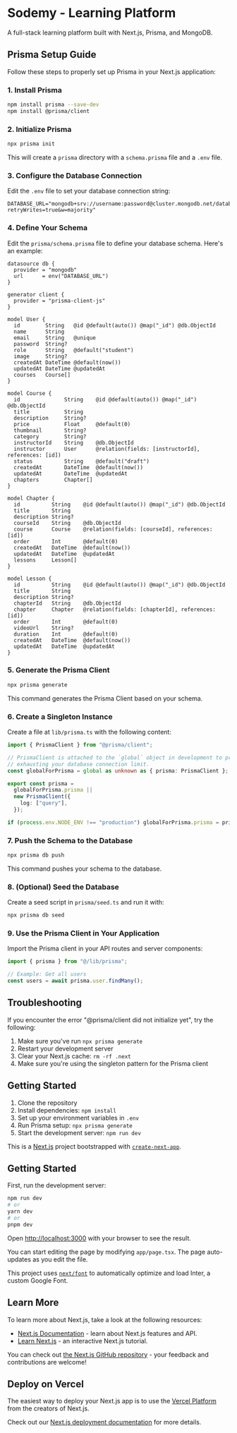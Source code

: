 # Sodemy - Learning Platform

A full-stack learning platform built with Next.js, Prisma, and MongoDB.

## Prisma Setup Guide

Follow these steps to properly set up Prisma in your Next.js application:

### 1. Install Prisma

```bash
npm install prisma --save-dev
npm install @prisma/client
```

### 2. Initialize Prisma

```bash
npx prisma init
```

This will create a `prisma` directory with a `schema.prisma` file and a `.env` file.

### 3. Configure the Database Connection

Edit the `.env` file to set your database connection string:

```
DATABASE_URL="mongodb+srv://username:password@cluster.mongodb.net/database?retryWrites=true&w=majority"
```

### 4. Define Your Schema

Edit the `prisma/schema.prisma` file to define your database schema. Here's an example:

```prisma
datasource db {
  provider = "mongodb"
  url      = env("DATABASE_URL")
}

generator client {
  provider = "prisma-client-js"
}

model User {
  id        String   @id @default(auto()) @map("_id") @db.ObjectId
  name      String
  email     String   @unique
  password  String?
  role      String   @default("student")
  image     String?
  createdAt DateTime @default(now())
  updatedAt DateTime @updatedAt
  courses   Course[]
}

model Course {
  id              String    @id @default(auto()) @map("_id") @db.ObjectId
  title           String
  description     String?
  price           Float     @default(0)
  thumbnail       String?
  category        String?
  instructorId    String    @db.ObjectId
  instructor      User      @relation(fields: [instructorId], references: [id])
  status          String    @default("draft")
  createdAt       DateTime  @default(now())
  updatedAt       DateTime  @updatedAt
  chapters        Chapter[]
}

model Chapter {
  id          String    @id @default(auto()) @map("_id") @db.ObjectId
  title       String
  description String?
  courseId    String    @db.ObjectId
  course      Course    @relation(fields: [courseId], references: [id])
  order       Int       @default(0)
  createdAt   DateTime  @default(now())
  updatedAt   DateTime  @updatedAt
  lessons     Lesson[]
}

model Lesson {
  id          String    @id @default(auto()) @map("_id") @db.ObjectId
  title       String
  description String?
  chapterId   String    @db.ObjectId
  chapter     Chapter   @relation(fields: [chapterId], references: [id])
  order       Int       @default(0)
  videoUrl    String?
  duration    Int       @default(0)
  createdAt   DateTime  @default(now())
  updatedAt   DateTime  @updatedAt
}
```

### 5. Generate the Prisma Client

```bash
npx prisma generate
```

This command generates the Prisma Client based on your schema.

### 6. Create a Singleton Instance

Create a file at `lib/prisma.ts` with the following content:

```typescript
import { PrismaClient } from "@prisma/client";

// PrismaClient is attached to the `global` object in development to prevent
// exhausting your database connection limit.
const globalForPrisma = global as unknown as { prisma: PrismaClient };

export const prisma =
  globalForPrisma.prisma ||
  new PrismaClient({
    log: ["query"],
  });

if (process.env.NODE_ENV !== "production") globalForPrisma.prisma = prisma;
```

### 7. Push the Schema to the Database

```bash
npx prisma db push
```

This command pushes your schema to the database.

### 8. (Optional) Seed the Database

Create a seed script in `prisma/seed.ts` and run it with:

```bash
npx prisma db seed
```

### 9. Use the Prisma Client in Your Application

Import the Prisma client in your API routes and server components:

```typescript
import { prisma } from "@/lib/prisma";

// Example: Get all users
const users = await prisma.user.findMany();
```

## Troubleshooting

If you encounter the error "@prisma/client did not initialize yet", try the following:

1. Make sure you've run `npx prisma generate`
2. Restart your development server
3. Clear your Next.js cache: `rm -rf .next`
4. Make sure you're using the singleton pattern for the Prisma client

## Getting Started

1. Clone the repository
2. Install dependencies: `npm install`
3. Set up your environment variables in `.env`
4. Run Prisma setup: `npx prisma generate`
5. Start the development server: `npm run dev`

This is a [Next.js](https://nextjs.org/) project bootstrapped with [`create-next-app`](https://github.com/vercel/next.js/tree/canary/packages/create-next-app).

## Getting Started

First, run the development server:

```bash
npm run dev
# or
yarn dev
# or
pnpm dev
```

Open [http://localhost:3000](http://localhost:3000) with your browser to see the result.

You can start editing the page by modifying `app/page.tsx`. The page auto-updates as you edit the file.

This project uses [`next/font`](https://nextjs.org/docs/basic-features/font-optimization) to automatically optimize and load Inter, a custom Google Font.

## Learn More

To learn more about Next.js, take a look at the following resources:

- [Next.js Documentation](https://nextjs.org/docs) - learn about Next.js features and API.
- [Learn Next.js](https://nextjs.org/learn) - an interactive Next.js tutorial.

You can check out [the Next.js GitHub repository](https://github.com/vercel/next.js/) - your feedback and contributions are welcome!

## Deploy on Vercel

The easiest way to deploy your Next.js app is to use the [Vercel Platform](https://vercel.com/new?utm_medium=default-template&filter=next.js&utm_source=create-next-app&utm_campaign=create-next-app-readme) from the creators of Next.js.

Check out our [Next.js deployment documentation](https://nextjs.org/docs/deployment) for more details.

